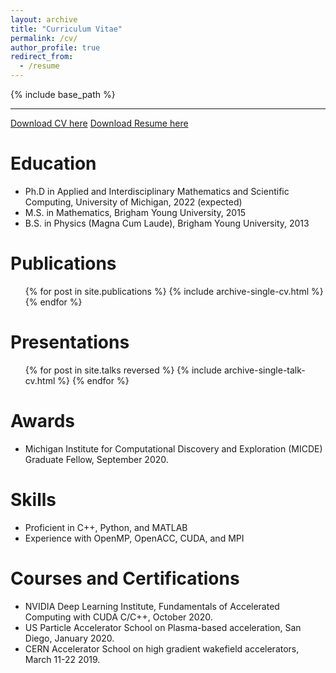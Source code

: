 ```yaml
---
layout: archive
title: "Curriculum Vitae"
permalink: /cv/
author_profile: true
redirect_from:
  - /resume
---
```


{% include base_path %}

---
[Download CV here](http://RTSandberg.github.io/files/sandberg_cv.pdf)
[Download Resume here](http://RTSandberg.github.io/files/sandberg_resume.pdf)

Education
======
* Ph.D in Applied and Interdisciplinary Mathematics and Scientific Computing, University of Michigan, 2022 (expected)
* M.S. in Mathematics, Brigham Young University, 2015
* B.S. in Physics (Magna Cum Laude), Brigham Young University, 2013

Publications
======
  <ul>{% for post in site.publications %}
    {% include archive-single-cv.html %}
  {% endfor %}</ul>
  
Presentations
======
  <ul>{% for post in site.talks reversed %}
    {% include archive-single-talk-cv.html %}
  {% endfor %}</ul>
  
Awards
===
* Michigan Institute for Computational Discovery and Exploration (MICDE) Graduate Fellow, September 2020.
  
Skills
======
* Proficient in C++,  Python, and MATLAB
* Experience with OpenMP, OpenACC, CUDA, and MPI

Courses and Certifications
==========================
* NVIDIA Deep Learning Institute, Fundamentals of Accelerated Computing with CUDA C/C++, October 2020.
* US Particle Accelerator School on Plasma-based acceleration, San Diego, January 2020.
* CERN Accelerator School on high gradient wakefield accelerators, March 11-22 2019.
